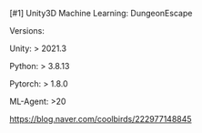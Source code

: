 [#1] Unity3D Machine Learning: DungeonEscape


Versions:


Unity: > 2021.3


Python: > 3.8.13


Pytorch: > 1.8.0


ML-Agent: >20

https://blog.naver.com/coolbirds/222977148845
